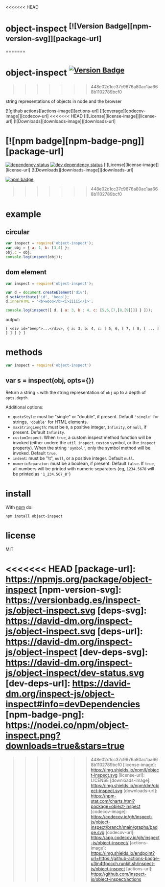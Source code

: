 <<<<<<< HEAD
# object-inspect <sup>[![Version Badge][npm-version-svg]][package-url]</sup>
=======
# object-inspect <sup>[![Version Badge][2]][1]</sup>
>>>>>>> 448e02c1cc37c9676a80ac1aa668b1102789bcf0

string representations of objects in node and the browser

[![github actions][actions-image]][actions-url]
[![coverage][codecov-image]][codecov-url]
<<<<<<< HEAD
[![License][license-image]][license-url]
[![Downloads][downloads-image]][downloads-url]

[![npm badge][npm-badge-png]][package-url]
=======
[![dependency status][5]][6]
[![dev dependency status][7]][8]
[![License][license-image]][license-url]
[![Downloads][downloads-image]][downloads-url]

[![npm badge][11]][1]
>>>>>>> 448e02c1cc37c9676a80ac1aa668b1102789bcf0

# example

## circular

``` js
var inspect = require('object-inspect');
var obj = { a: 1, b: [3,4] };
obj.c = obj;
console.log(inspect(obj));
```

## dom element

``` js
var inspect = require('object-inspect');

var d = document.createElement('div');
d.setAttribute('id', 'beep');
d.innerHTML = '<b>wooo</b><i>iiiii</i>';

console.log(inspect([ d, { a: 3, b : 4, c: [5,6,[7,[8,[9]]]] } ]));
```

output:

```
[ <div id="beep">...</div>, { a: 3, b: 4, c: [ 5, 6, [ 7, [ 8, [ ... ] ] ] ] } ]
```

# methods

``` js
var inspect = require('object-inspect')
```

## var s = inspect(obj, opts={})

Return a string `s` with the string representation of `obj` up to a depth of `opts.depth`.

Additional options:
  - `quoteStyle`: must be "single" or "double", if present. Default `'single'` for strings, `'double'` for HTML elements.
  - `maxStringLength`: must be `0`, a positive integer, `Infinity`, or `null`, if present. Default `Infinity`.
  - `customInspect`: When `true`, a custom inspect method function will be invoked (either undere the `util.inspect.custom` symbol, or the `inspect` property). When the string `'symbol'`, only the symbol method will be invoked. Default `true`.
  - `indent`: must be "\t", `null`, or a positive integer. Default `null`.
  - `numericSeparator`: must be a boolean, if present. Default `false`. If `true`, all numbers will be printed with numeric separators (eg, `1234.5678` will be printed as `'1_234.567_8'`)

# install

With [npm](https://npmjs.org) do:

```
npm install object-inspect
```

# license

MIT

<<<<<<< HEAD
[package-url]: https://npmjs.org/package/object-inspect
[npm-version-svg]: https://versionbadg.es/inspect-js/object-inspect.svg
[deps-svg]: https://david-dm.org/inspect-js/object-inspect.svg
[deps-url]: https://david-dm.org/inspect-js/object-inspect
[dev-deps-svg]: https://david-dm.org/inspect-js/object-inspect/dev-status.svg
[dev-deps-url]: https://david-dm.org/inspect-js/object-inspect#info=devDependencies
[npm-badge-png]: https://nodei.co/npm/object-inspect.png?downloads=true&stars=true
=======
[1]: https://npmjs.org/package/object-inspect
[2]: https://versionbadg.es/inspect-js/object-inspect.svg
[5]: https://david-dm.org/inspect-js/object-inspect.svg
[6]: https://david-dm.org/inspect-js/object-inspect
[7]: https://david-dm.org/inspect-js/object-inspect/dev-status.svg
[8]: https://david-dm.org/inspect-js/object-inspect#info=devDependencies
[11]: https://nodei.co/npm/object-inspect.png?downloads=true&stars=true
>>>>>>> 448e02c1cc37c9676a80ac1aa668b1102789bcf0
[license-image]: https://img.shields.io/npm/l/object-inspect.svg
[license-url]: LICENSE
[downloads-image]: https://img.shields.io/npm/dm/object-inspect.svg
[downloads-url]: https://npm-stat.com/charts.html?package=object-inspect
[codecov-image]: https://codecov.io/gh/inspect-js/object-inspect/branch/main/graphs/badge.svg
[codecov-url]: https://app.codecov.io/gh/inspect-js/object-inspect/
[actions-image]: https://img.shields.io/endpoint?url=https://github-actions-badge-u3jn4tfpocch.runkit.sh/inspect-js/object-inspect
[actions-url]: https://github.com/inspect-js/object-inspect/actions
